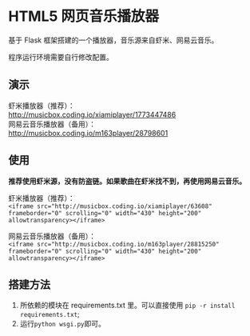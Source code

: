 # HTML5 网页音乐播放器

基于 Flask 框架搭建的一个播放器，音乐源来自虾米、网易云音乐。

程序运行环境需要自行修改配置。

## 演示

虾米播放器（推荐）：  
<http://musicbox.coding.io/xiamiplayer/1773447486>  
网易云音乐播放器（备用）：  
<http://musicbox.coding.io/m163player/28798601>

## 使用

**推荐使用虾米源，没有防盗链。如果歌曲在虾米找不到，再使用网易云音乐。**

虾米播放器（推荐）：  
`<iframe src="http://musicbox.coding.io/xiamiplayer/63608" frameborder="0" scrolling="0" width="430" height="200" allowtransparency></iframe>`

网易云音乐播放器（备用）：  
`<iframe src="http://musicbox.coding.io/m163player/28815250" frameborder="0" scrolling="0" width="430" height="200" allowtransparency></iframe>`

## 搭建方法

1. 所依赖的模块在 requirements.txt 里。可以直接使用 `pip -r install requirements.txt`;
2. 运行`python wsgi.py`即可。
